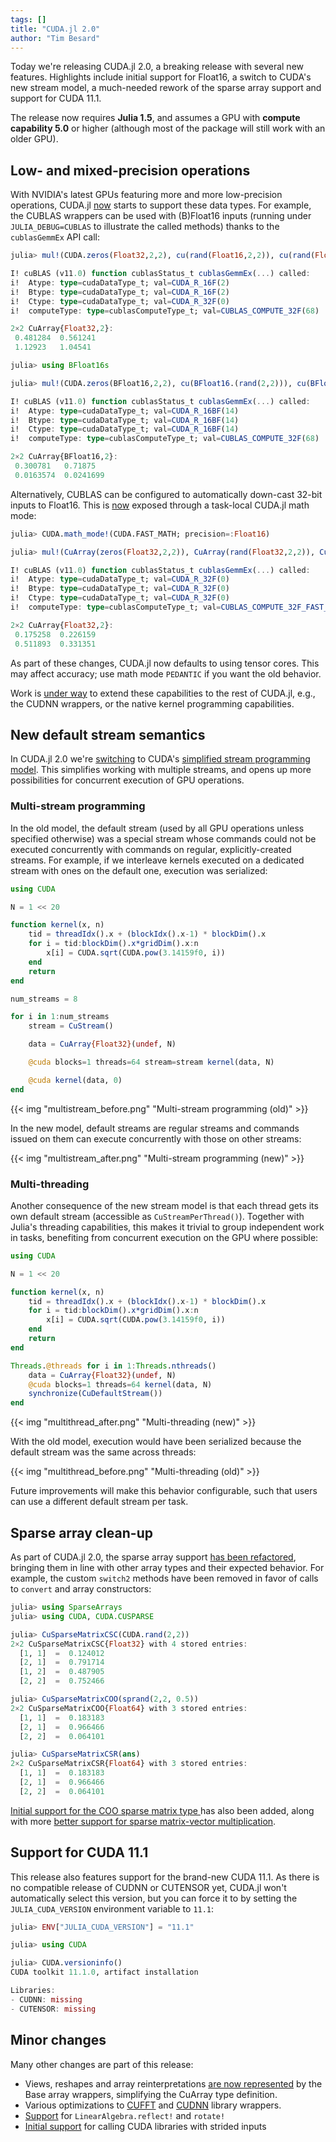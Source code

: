 ```yaml
---
tags: []
title: "CUDA.jl 2.0"
author: "Tim Besard"
---
```


Today we're releasing CUDA.jl 2.0, a breaking release with several new features. Highlights
include initial support for Float16, a switch to CUDA's new stream model, a much-needed
rework of the sparse array support and support for CUDA 11.1.

The release now requires **Julia 1.5**, and assumes a GPU with **compute capability 5.0** or
higher (although most of the package will still work with an older GPU).

<!--more-->

## Low- and mixed-precision operations

With NVIDIA's latest GPUs featuring more and more low-precision operations,
CUDA.jl [now](https://github.com/JuliaGPU/CUDA.jl/pull/417) starts to support
these data types. For example, the CUBLAS wrappers can be used with (B)Float16
inputs (running under `JULIA_DEBUG=CUBLAS` to illustrate the called methods)
thanks to the `cublasGemmEx` API call:

```julia
julia> mul!(CUDA.zeros(Float32,2,2), cu(rand(Float16,2,2)), cu(rand(Float16,2,2)))

I! cuBLAS (v11.0) function cublasStatus_t cublasGemmEx(...) called:
i!  Atype: type=cudaDataType_t; val=CUDA_R_16F(2)
i!  Btype: type=cudaDataType_t; val=CUDA_R_16F(2)
i!  Ctype: type=cudaDataType_t; val=CUDA_R_32F(0)
i!  computeType: type=cublasComputeType_t; val=CUBLAS_COMPUTE_32F(68)

2×2 CuArray{Float32,2}:
 0.481284  0.561241
 1.12923   1.04541
```

```julia
julia> using BFloat16s

julia> mul!(CUDA.zeros(BFloat16,2,2), cu(BFloat16.(rand(2,2))), cu(BFloat16.(rand(2,2))))

I! cuBLAS (v11.0) function cublasStatus_t cublasGemmEx(...) called:
i!  Atype: type=cudaDataType_t; val=CUDA_R_16BF(14)
i!  Btype: type=cudaDataType_t; val=CUDA_R_16BF(14)
i!  Ctype: type=cudaDataType_t; val=CUDA_R_16BF(14)
i!  computeType: type=cublasComputeType_t; val=CUBLAS_COMPUTE_32F(68)

2×2 CuArray{BFloat16,2}:
 0.300781   0.71875
 0.0163574  0.0241699
```

Alternatively, CUBLAS can be configured to automatically down-cast 32-bit inputs to Float16.
This is [now](https://github.com/JuliaGPU/CUDA.jl/pull/424) exposed through a task-local
CUDA.jl math mode:

```julia
julia> CUDA.math_mode!(CUDA.FAST_MATH; precision=:Float16)

julia> mul!(CuArray(zeros(Float32,2,2)), CuArray(rand(Float32,2,2)), CuArray(rand(Float32,2,2)))

I! cuBLAS (v11.0) function cublasStatus_t cublasGemmEx(...) called:
i!  Atype: type=cudaDataType_t; val=CUDA_R_32F(0)
i!  Btype: type=cudaDataType_t; val=CUDA_R_32F(0)
i!  Ctype: type=cudaDataType_t; val=CUDA_R_32F(0)
i!  computeType: type=cublasComputeType_t; val=CUBLAS_COMPUTE_32F_FAST_16F(74)

2×2 CuArray{Float32,2}:
 0.175258  0.226159
 0.511893  0.331351
```

As part of these changes, CUDA.jl now defaults to using tensor cores. This may affect
accuracy; use math mode `PEDANTIC` if you want the old behavior.

Work is [under way](https://github.com/JuliaGPU/CUDA.jl/issues/391) to extend these
capabilities to the rest of CUDA.jl, e.g., the CUDNN wrappers, or the native kernel
programming capabilities.


## New default stream semantics

In CUDA.jl 2.0 we're [switching](https://github.com/JuliaGPU/CUDA.jl/pull/395) to CUDA's
[simplified stream programming
model](https://developer.nvidia.com/blog/gpu-pro-tip-cuda-7-streams-simplify-concurrency/).
This simplifies working with multiple streams, and opens up more possibilities for
concurrent execution of GPU operations.

### Multi-stream programming

In the old model, the default stream (used by all GPU operations unless specified otherwise)
was a special stream whose commands could not be executed concurrently with commands on
regular, explicitly-created streams. For example, if we interleave kernels executed on a
dedicated stream with ones on the default one, execution was serialized:

```julia
using CUDA

N = 1 << 20

function kernel(x, n)
    tid = threadIdx().x + (blockIdx().x-1) * blockDim().x
    for i = tid:blockDim().x*gridDim().x:n
        x[i] = CUDA.sqrt(CUDA.pow(3.14159f0, i))
    end
    return
end

num_streams = 8

for i in 1:num_streams
    stream = CuStream()

    data = CuArray{Float32}(undef, N)

    @cuda blocks=1 threads=64 stream=stream kernel(data, N)

    @cuda kernel(data, 0)
end
```

{{< img "multistream_before.png" "Multi-stream programming (old)" >}}

In the new model, default streams are regular streams and commands issued on them can
execute concurrently with those on other streams:

{{< img "multistream_after.png" "Multi-stream programming (new)" >}}


### Multi-threading

Another consequence of the new stream model is that each thread gets its own default stream
(accessible as `CuStreamPerThread()`). Together with Julia's threading capabilities, this
makes it trivial to group independent work in tasks, benefiting from concurrent execution on
the GPU where possible:

```julia
using CUDA

N = 1 << 20

function kernel(x, n)
    tid = threadIdx().x + (blockIdx().x-1) * blockDim().x
    for i = tid:blockDim().x*gridDim().x:n
        x[i] = CUDA.sqrt(CUDA.pow(3.14159f0, i))
    end
    return
end

Threads.@threads for i in 1:Threads.nthreads()
    data = CuArray{Float32}(undef, N)
    @cuda blocks=1 threads=64 kernel(data, N)
    synchronize(CuDefaultStream())
end
```

{{< img "multithread_after.png" "Multi-threading (new)" >}}

With the old model, execution would have been serialized because the default stream was the
same across threads:

{{< img "multithread_before.png" "Multi-threading (old)" >}}

Future improvements will make this behavior configurable, such that users can use a
different default stream per task.


## Sparse array clean-up

As part of CUDA.jl 2.0, the sparse array support [has been
refactored](https://github.com/JuliaGPU/CUDA.jl/pull/409), bringing them in line with other
array types and their expected behavior. For example, the custom `switch2` methods have been
removed in favor of calls to `convert` and array constructors:

```julia
julia> using SparseArrays
julia> using CUDA, CUDA.CUSPARSE

julia> CuSparseMatrixCSC(CUDA.rand(2,2))
2×2 CuSparseMatrixCSC{Float32} with 4 stored entries:
  [1, 1]  =  0.124012
  [2, 1]  =  0.791714
  [1, 2]  =  0.487905
  [2, 2]  =  0.752466

julia> CuSparseMatrixCOO(sprand(2,2, 0.5))
2×2 CuSparseMatrixCOO{Float64} with 3 stored entries:
  [1, 1]  =  0.183183
  [2, 1]  =  0.966466
  [2, 2]  =  0.064101

julia> CuSparseMatrixCSR(ans)
2×2 CuSparseMatrixCSR{Float64} with 3 stored entries:
  [1, 1]  =  0.183183
  [2, 1]  =  0.966466
  [2, 2]  =  0.064101
```

[Initial support for the COO sparse matrix type
](https://github.com/JuliaGPU/CUDA.jl/pull/421) has also been added, along with more [better
support for sparse matrix-vector
multiplication](https://github.com/JuliaGPU/CUDA.jl/pull/351).


## Support for CUDA 11.1

This release also features support for the brand-new CUDA 11.1. As there is no compatible
release of CUDNN or CUTENSOR yet, CUDA.jl won't automatically select this version, but you
can force it to by setting the `JULIA_CUDA_VERSION` environment variable to `11.1`:

```julia
julia> ENV["JULIA_CUDA_VERSION"] = "11.1"

julia> using CUDA

julia> CUDA.versioninfo()
CUDA toolkit 11.1.0, artifact installation

Libraries:
- CUDNN: missing
- CUTENSOR: missing
```


## Minor changes

Many other changes are part of this release:

- Views, reshapes and array reinterpretations [are now
  represented](https://github.com/JuliaGPU/CUDA.jl/pull/437) by the Base array wrappers,
  simplifying the CuArray type definition.
- Various optimizations to [CUFFT](https://github.com/JuliaGPU/CUDA.jl/pull/428) and
  [CUDNN](https://github.com/JuliaGPU/CUDA.jl/pull/321) library wrappers.
- [Support](https://github.com/JuliaGPU/CUDA.jl/pull/427) for `LinearAlgebra.reflect!` and
  `rotate!`
- [Initial support](https://github.com/JuliaGPU/CUDA.jl/pull/435) for calling CUDA libraries
  with strided inputs
